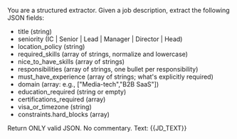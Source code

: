 You are a structured extractor. Given a job description, extract the following JSON fields:

- title (string)
- seniority (IC | Senior | Lead | Manager | Director | Head)
- location_policy (string)
- required_skills (array of strings, normalize and lowercase)
- nice_to_have_skills (array of strings)
- responsibilities (array of strings, one bullet per responsibility)
- must_have_experience (array of strings; what's explicitly required)
- domain (array: e.g., ["Media-tech","B2B SaaS"])
- education_required (string or empty)
- certifications_required (array)
- visa_or_timezone (string)
- constraints.hard_blocks (array)

Return ONLY valid JSON. No commentary.
Text:
{{JD_TEXT}}
